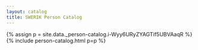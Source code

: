 ```yaml
---
layout: catalog
title: SWERIK Person Catalog
---
```

{% assign p = site.data._person-catalog.i-Wyy6URyZYAGTif5UBVAaqR %}
{% include person-catalog.html p=p %}

